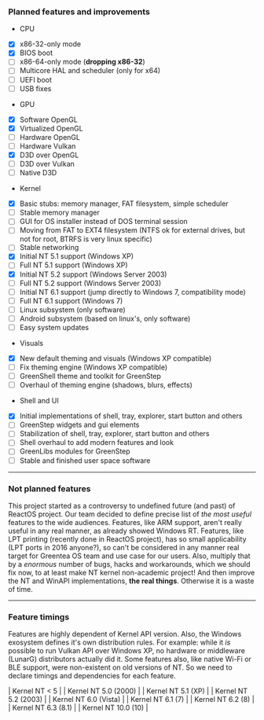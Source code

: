 ### Planned features and improvements

* CPU
 * [x] x86-32-only mode
 * [x] BIOS boot
 * [ ] x86-64-only mode (**dropping x86-32**)
 * [ ] Multicore HAL and scheduler (only for x64)
 * [ ] UEFI boot
 * [ ] USB fixes
* GPU
 * [x] Software OpenGL
 * [x] Virtualized OpenGL
 * [ ] Hardware OpenGL
 * [ ] Hardware Vulkan
 * [x] D3D over OpenGL
 * [ ] D3D over Vulkan
 * [ ] Native D3D
* Kernel
 * [x] Basic stubs: memory manager, FAT filesystem, simple scheduler
 * [ ] Stable memory manager
 * [ ] GUI for OS installer instead of DOS terminal session
 * [ ] Moving from FAT to EXT4 filesystem (NTFS ok for external drives, but not for root, BTRFS is very linux specific)
 * [ ] Stable networking
 * [x] Initial NT 5.1 support (Windows XP)
 * [ ] Full NT 5.1 support (Windows XP)
 * [x] Initial NT 5.2 support (Windows Server 2003)
 * [ ] Full NT 5.2 support (Windows Server 2003)
 * [ ] Initial NT 6.1 support (jump directly to Windows 7, compatibility mode)
 * [ ] Full NT 6.1 support (Windows 7)
 * [ ] Linux subsystem (only software)
 * [ ] Android subsystem (based on linux's, only software)
 * [ ] Easy system updates
* Visuals
 * [x] New default theming and visuals (Windows XP compatible)
 * [ ] Fix theming engine (Windows XP compatible)
 * [ ] GreenShell theme and toolkit for GreenStep
 * [ ] Overhaul of theming engine (shadows, blurs, effects)
* Shell and UI
 * [x] Initial implementations of shell, tray, explorer, start button and others
 * [ ] GreenStep widgets and gui elements
 * [ ] Stabilization of shell, tray, explorer, start button and others
 * [ ] Shell overhaul to add modern features and look
 * [ ] GreenLibs modules for GreenStep
 * [ ] Stable and finished user space software

---

### Not planned features

This project started as a controversy to undefined future (and past) of ReactOS project.
Our team decided to define precise list of *the most useful* features to the wide audiences.
Features, like ARM support, aren't really useful in any real manner, as already showed Windows RT.
Features, like LPT printing (recently done in ReactOS project), has so small applicability (LPT ports in 2016 anyone?),
so can't be considered in any manner real target for Greentea OS team and use case for our users.
Also, multiply that by a *enormous* number of bugs, hacks and workarounds, which we should fix now,
to at least make NT kernel non-academic project! And then improve the NT and WinAPI implementations, **the real things**.
Otherwise it is a waste of time.

---

### Feature timings
 
Features are highly dependent of Kernel API version. 
Also, the Windows exosystem defines it's own distribution rules.
For example: while it *is* possible to run Vulkan API over Windows XP,
no hardware or middleware (LunarG) distributors actually did it.
Some features also, like native Wi-Fi or BLE support, were non-existent on old versions of NT.
So we need to declare timings and dependencies for each feature.

| Kernel NT < 5 |
| Kernel NT 5.0 (2000) |
| Kernel NT 5.1 (XP) |
| Kernel NT 5.2 (2003) |
| Kernel NT 6.0 (Vista) |
| Kernel NT 6.1 (7) |
| Kernel NT 6.2 (8) |
| Kernel NT 6.3 (8.1) |
| Kernel NT 10.0 (10) |
